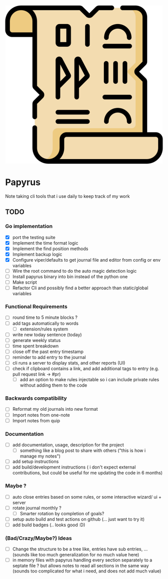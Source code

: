 ![Papyrus](papyrus.png)

# Papyrus

Note taking cli tools that i use daily to keep track of my work

## TODO

### Go implementation

* [x] port the testing suite
* [x] Implement the time format logic
* [x] Implement the find position methods
* [x] Implement backup logic
* [x] Configure viper/defaults to get journal file and editor from config or env variables
* [ ] Wire the root command to do the auto magic detection logic
* [ ] Install papyrus binary into bin instead of the python one
* [ ] Make script
* [ ] Refactor Cli and possibly find a better approach than static/global variables

### Functional Requirements

* [ ] round time to 5 minute blocks ?
* [ ] add tags automatically to words
  * [ ] extension/rules system
* [ ] write new today sentence (today)
* [ ] generate weekly status
* [ ] time spent breakdown
* [ ] close off the past entry timestamp
* [ ] reminder to add entry to the journal
* [ ] cli runs a server to display stats, and other reports (UI)
* [ ] check if clipboard contains a link, and add additional tags to entry (e.g. pull request link -> #pr)
  * [ ] add an option to make rules injectable so i can include private rules without adding them to the code

### Backwards compatibility

* [ ] Reformat my old journals into new format
* [ ] Import notes from one-note
* [ ] Import notes from quip

### Documentation

* [ ] add documentation, usage, description for the project
  * [ ] something like a blog post to share with others ("this is how i manage my notes")
* [ ] add setup instructions
* [ ] add build/development instructions ( i don't expect external contributions, but could be useful for me updating the code in 6 months)

### Maybe ?

* [ ] auto close entries  based on some rules, or some interactive wizard/ ui + server
* [ ] rotate journal monthly ?
  * [ ] Smarter rotation by completion of goals?

* [ ] setup auto build and test actions on github (... just want to try it)
* [ ] add build badges (.. looks good :D)

### (Bad/Crazy/Maybe?) Ideas

* [ ] Change the structure to be a tree like, entries have sub entries, ...  (sounds like too much generalization for no much value here)
* [ ] in memory files with papyrus handling every section separately to a septate file ? but allows notes to read all sections in the same way (sounds too complicated for what i need, and does not add much value)
